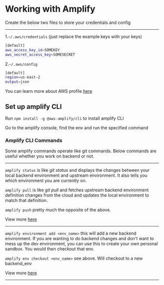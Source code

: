 # Working with Amplify

Create the below two files to store your credentials and config

---

1.`~/.aws/credentials` (just replace the example keys with your keys)

```bash
[default]
aws_access_key_id=SOMEKEY
aws_secret_access_key=SOMESECRET
```

2.`~/.aws/config`

```bash
[default]
region=us-east-2
output=json
```

You can learn more about AWS profile [here](https://docs.aws.amazon.com/cli/latest/userguide/cli-configure-profiles.html)

## Set up amplify CLI

Run `npm install -g @aws-amplify/cli` to install amplify CLI

Go to the amplify console, find the env and run the specified command

### Amplify CLI Commands

Some amplify commands operate like git commands. Below commands are useful whether you work on backend or not.

---

`amplify status` is like *git status* and displays the changes between your local backend environment and upstream environment. It also tells you which environment you are currently on.

`amplify pull` is like *git pull* and fetches upstream backend environment definition changes from the cloud and updates the local environment to match that definition.

`amplify push` pretty much the opposite of the above.

View more [here](https://docs.amplify.aws/cli/start/workflows#common-cli-commands)

---

`amplify environment add <env_name>` this will add a new backend environment. If you are wanting to do backend changes and don't want to mess up the dev environment, you can use this to create your own personal sandbox. You would then checkout that env.

`amplify env checkout <env_name>` see above. Will checkout to a new backend_env

View more [here](https://docs.amplify.aws/cli/teams/overview/)

---

